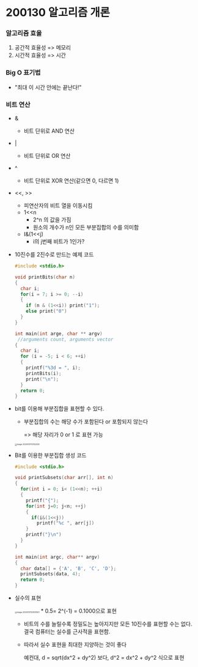 # 200130 알고리즘 개론

### 알고리즘 효율

1. 공간적 효율성 => 메모리
2. 시간적 효율성 => 시간



### **Big O 표기법**

* "최대 이 시간 안에는 끝난다!"



### 비트 연산

* &

  * 비트 단위로 AND 연산

* |

  * 비트 단위로 OR 연산

* ^

  * 비트 단위로 XOR 연산(같으면 0, 다르면 1)

* <<, >>

  * 피연산자의 비트 열을 이동시킴
  * 1<<n
    * 2^n 의 값을 가짐
    * 원소의 개수가 n인 모든 부분집합의 수를 의미함
  * I&(1<<j)
    * i의 j번째 비트가 1인가?

* 10진수를 2진수로 만드는 예제 코드

  ```c
  #include <stdio.h>
  
  void printBits(char n)
  {
    char i;
    for(i = 7; i >= 0; --i)
    {
      if (n & (1<<i)) print("1");
      else print("0")
    }
  }
  
  int main(int arge, char ** argv)
   //arguments count, arguments vector
  {
    char i;
    for (i = -5; i < 6; ++i)
    {
      printf("%3d = ", i);
      printBits(i);
      print("\n");
    }
    return 0;
  }
  ```



* bit를 이용해 부분집합을 표현할 수 있다.

  * 부분집합의 수는 해당 수가 포함된다 or 포함되지 않는다 

    => 해당 자리가 0 or 1 로 표현 가능

    

  <img src="/Users/seungyoungoh/Library/Application Support/typora-user-images/image-20200131113152939.png" alt="image-20200131113152939" style="zoom:33%;" />

  

* Bit를 이용한 부분집합 생성 코드

  ```c
  #include <stdio.h>
  
  void printSubsets(char arr[], int n)
  {
    for(int i = 0; i< (1<<n); ++i)
    {
      printf("{");
      for(int j=0; j<n; ++j)
      {
        if(i&(1<<j))
          printf("%c ", arr[j])
      }
      printf("}\n")
    }
  }
  
  int main(int argc, char** argv)
  {
    char data[] = {'A', 'B', 'C', 'D'};
    printSubsets(data, 4);
    return 0;
  }
  ```



* 실수의 표현

  <img src="/Users/seungyoungoh/Library/Application Support/typora-user-images/image-20200131120510561.png" alt="image-20200131120510561" style="zoom:33%;" />
  * 0.5= 2^(-1) = 0.1000으로 표현

  * 비트의 수를 늘릴수록 정밀도는 높아지지만 모든 10진수를 표현할 수는 없다. 결국 컴퓨터는 실수를 근사적을 표현함.

  * 따라서 실수 표현을 최대한 지양하는 것이 좋다

    예컨대, d = sqrt(dx^2 + dy^2) 보다, d^2 = dx^2 + dy^2 식으로 표현